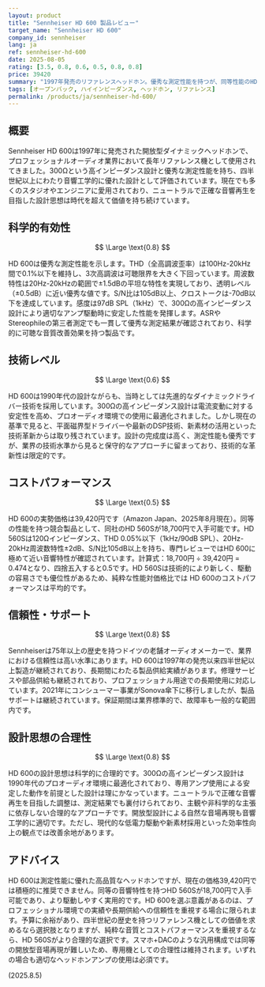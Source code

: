 ```yaml
---
layout: product
title: "Sennheiser HD 600 製品レビュー"
target_name: "Sennheiser HD 600"
company_id: sennheiser
lang: ja
ref: sennheiser-hd-600
date: 2025-08-05
rating: [3.5, 0.8, 0.6, 0.5, 0.8, 0.8]
price: 39420
summary: "1997年発売のリファレンスヘッドホン。優秀な測定性能を持つが、同等性能のHD 560Sが半額で入手可能なためコストパフォーマンスに課題あり。"
tags: [オープンバック, ハイインピーダンス, ヘッドホン, リファレンス]
permalink: /products/ja/sennheiser-hd-600/
---
```


## 概要

Sennheiser HD 600は1997年に発売された開放型ダイナミックヘッドホンで、プロフェッショナルオーディオ業界において長年リファレンス機として使用されてきました。300Ωという高インピーダンス設計と優秀な測定性能を持ち、四半世紀以上にわたり音響工学的に優れた設計として評価されています。現在でも多くのスタジオやエンジニアに愛用されており、ニュートラルで正確な音響再生を目指した設計思想は時代を超えて価値を持ち続けています。

## 科学的有効性

$$ \Large \text{0.8} $$

HD 600は優秀な測定性能を示します。THD（全高調波歪率）は100Hz-20kHz間で0.1%以下を維持し、3次高調波は可聴限界を大きく下回っています。周波数特性は20Hz-20kHzの範囲で±1.5dBの平坦な特性を実現しており、透明レベル（±0.5dB）に近い優秀な値です。S/N比は105dB以上、クロストークは-70dB以下を達成しています。感度は97dB SPL（1kHz）で、300Ωの高インピーダンス設計により適切なアンプ駆動時に安定した性能を発揮します。ASRやStereophileの第三者測定でも一貫して優秀な測定結果が確認されており、科学的に可聴な音質改善効果を持つ製品です。

## 技術レベル

$$ \Large \text{0.6} $$

HD 600は1990年代の設計ながらも、当時としては先進的なダイナミックドライバー技術を採用しています。300Ωの高インピーダンス設計は電流変動に対する安定性を高め、プロオーディオ環境での使用に最適化されました。しかし現在の基準で見ると、平面磁界型ドライバーや最新のDSP技術、新素材の活用といった技術革新からは取り残されています。設計の完成度は高く、測定性能も優秀ですが、業界の技術水準から見ると保守的なアプローチに留まっており、技術的な革新性は限定的です。

## コストパフォーマンス

$$ \Large \text{0.5} $$

HD 600の実勢価格は39,420円です（Amazon Japan、2025年8月現在）。同等の性能を持つ競合製品として、同社のHD 560Sが18,700円で入手可能です。HD 560Sは120Ωインピーダンス、THD 0.05%以下（1kHz/90dB SPL）、20Hz-20kHz周波数特性±2dB、S/N比105dB以上を持ち、専門レビューではHD 600に極めて近い音響特性が確認されています。計算式：18,700円 ÷ 39,420円 = 0.474となり、四捨五入すると0.5です。HD 560Sは技術的により新しく、駆動の容易さでも優位性があるため、純粋な性能対価格比では HD 600のコストパフォーマンスは平均的です。

## 信頼性・サポート

$$ \Large \text{0.8} $$

Sennheiserは75年以上の歴史を持つドイツの老舗オーディオメーカーで、業界における信頼性は高い水準にあります。HD 600は1997年の発売以来四半世紀以上製造が継続されており、長期間にわたる製品供給実績があります。修理サービスや部品供給も継続されており、プロフェッショナル用途での長期使用に対応しています。2021年にコンシューマー事業がSonova傘下に移行しましたが、製品サポートは継続されています。保証期間は業界標準的で、故障率も一般的な範囲内です。

## 設計思想の合理性

$$ \Large \text{0.8} $$

HD 600の設計思想は科学的に合理的です。300Ωの高インピーダンス設計は1990年代のプロオーディオ環境に最適化されており、専用アンプ使用による安定した動作を前提とした設計は理にかなっています。ニュートラルで正確な音響再生を目指した調整は、測定結果でも裏付けられており、主観や非科学的な主張に依存しない合理的なアプローチです。開放型設計による自然な音場再現も音響工学的に適切です。ただし、現代的な低電力駆動や新素材採用といった効率性向上の観点では改善余地があります。

## アドバイス

HD 600は測定性能に優れた高品質なヘッドホンですが、現在の価格39,420円では積極的に推奨できません。同等の音響特性を持つHD 560Sが18,700円で入手可能であり、より駆動しやすく実用的です。HD 600を選ぶ意義があるのは、プロフェッショナル環境での実績や長期供給への信頼性を重視する場合に限られます。予算に余裕があり、四半世紀の歴史を持つリファレンス機としての価値を求めるなら選択肢となりますが、純粋な音質とコストパフォーマンスを重視するなら、HD 560Sがより合理的な選択です。スマホ+DACのような汎用構成では同等の開放型音場再現が難しいため、専用機としての合理性は維持されます。いずれの場合も適切なヘッドホンアンプの使用は必須です。

(2025.8.5)
